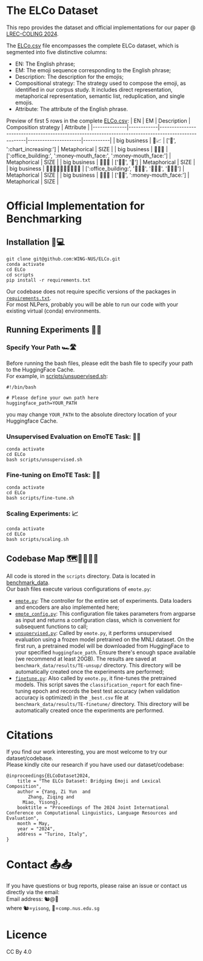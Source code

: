 # The ELCo Dataset

This repo provides the dataset and official implementations for our paper <The ELCo Dataset: Bridging Emoji and Lexical Composition> @ [LREC-COLING 2024](https://lrec-coling-2024.org). 

The [ELCo.csv](https://github.com/WING-NUS/ELCo/blob/main/ELCo.csv) file encompasses the complete ELCo dataset, which is segmented into five distinctive columns:
- EN: The English phrase;
- EM: The emoji sequence corresponding to the English phrase;
- Description: The description for the emojis; 
- Compositional strategy: The strategy used to compose the emoji, as identified in our corpus study. It includes direct representation, metaphorical representation, semantic list, reduplication, and single emojis. 
- Attribute: The attribute of the English phrase. 

Preview of first 5 rows in the complete [ELCo.csv](https://github.com/WING-NUS/ELCo/blob/main/ELCo.csv):
| EN           | EM         | Description                                                                                         | Composition strategy | Attribute |
|--------------|------------|-----------------------------------------------------------------------------------------------------|----------------------|-----------|
| big business | 👔📈         | [':necktie:', ':chart_increasing:']                                                                 | Metaphorical         | SIZE      |
| big business | 🏢🤑🤑        | [':office_building:', ':money-mouth_face:', ':money-mouth_face:']                                   | Metaphorical         | SIZE      |
| big business | 👨‍💻🤝        | [':man_technologist:', ':handshake:']                                                               | Metaphorical         | SIZE      |
| big business | 🏢🧑‍🤝‍🧑🧑‍🤝‍🧑🧑‍🤝‍🧑 | [':office_building:', ':people_holding_hands:', ':people_holding_hands:', ':people_holding_hands:'] | Metaphorical         | SIZE      |
| big business | 👩‍💻🤑        | [':woman_technologist:', ':money-mouth_face:']                                                      | Metaphorical         | SIZE      |

# Official Implementation for Benchmarking

## Installation 📀💻

```
git clone git@github.com:WING-NUS/ELCo.git
conda activate
cd ELCo
cd scripts
pip install -r requirements.txt
```

Our codebase does not require specific versions of the packages in [`requirements.txt`](https://github.com/WING-NUS/ELCo/blob/main/scripts/requirements.txt). \
For most NLPers, probably you will be able to run our code with your existing virtual (conda) environments. 

## Running Experiments 🧪🔬

### Specify Your Path 🏎️🛣️
Before running the bash files, please edit the bash file to specify your path to the HuggingFace Cache. \
For example, in [scripts/unsupervised.sh](https://github.com/WING-NUS/ELCo/blob/main/scripts/unsupervised.sh):
```
#!/bin/bash

# Please define your own path here
huggingface_path=YOUR_PATH
```
you may change `YOUR_PATH` to the absolute directory location of your Huggingface Cache. 


### Unsupervised Evaluation on EmoTE Task: 📘📝
```
conda activate
cd ELCo
bash scripts/unsupervised.sh
```

### Fine-tuning on EmoTE Task: 📖📝
```
conda activate
cd ELCo
bash scripts/fine-tune.sh
```

### Scaling Experiments: 📈
```
conda activate
cd ELCo
bash scripts/scaling.sh
```

## Codebase Map 🗺️👩‍💻👨‍💻
All code is stored in the `scripts` directory. Data is located in [benchmark_data](https://github.com/WING-NUS/ELCo/tree/main/benchmark_data). \
Our bash files execute various configurations of `emote.py`:
- [`emote.py`](https://github.com/WING-NUS/ELCo/blob/main/scripts/emote.py): The controller for the entire set of experiments. Data loaders and encoders are also implemented here;
- [`emote_config.py`](https://github.com/WING-NUS/ELCo/blob/main/scripts/emote_config.py): This configuration file takes parameters from argparse as input and returns a configuration class, which is convenient for subsequent functions to call;
- [`unsupervised.py`](https://github.com/WING-NUS/ELCo/blob/main/scripts/unsupervised.py): Called by `emote.py`, it performs unsupervised evaluation using a frozen model pretrained on the MNLI dataset. On the first run, a pretrained model will be downloaded from HuggingFace to your specified `huggingface_path`. Ensure there's enough space available (we recommend at least 20GB). The results are saved at `benchmark_data/results/TE-unsup/` directory. This directory will be automatically created once the experiments are performed;
- [`finetune.py`](https://github.com/WING-NUS/ELCo/blob/main/scripts/finetune.py): Also called by `emote.py`, it fine-tunes the pretrained models. This script saves the `classification_report` for each fine-tuning epoch and records the best test accuracy (when validation accuracy is optimized) in the `_best.csv` file at `benchmark_data/results/TE-finetune/` directory. This directory will be automatically created once the experiments are performed. 


# Citations
If you find our work interesting, you are most welcome to try our dataset/codebase. \
Please kindly cite our research if you have used our dataset/codebase:
```
@inproceedings{ELCoDataset2024,
    title = "The ELCo Dataset: Bridging Emoji and Lexical Composition",
    author = {Yang, Zi Yun  and
    	Zhang, Ziqing and
      Miao, Yisong},
    booktitle = "Proceedings of The 2024 Joint International Conference on Computational Linguistics, Language Resources and Evaluation",
    month = May,
    year = "2024",
    address = "Turino, Italy",
}
```

# Contact 📤📥
If you have questions or bug reports, please raise an issue or contact us directly via the email:\
Email address: 🐿@🐰\
where 🐿️=`yisong`, 🐰=`comp.nus.edu.sg`

# Licence

CC By 4.0
